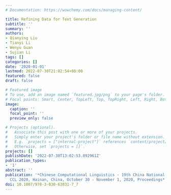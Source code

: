 ```yaml
---
# Documentation: https://wowchemy.com/docs/managing-content/

title: Refining Data for Text Generation
subtitle: ''
summary: ''
authors:
- Qianying Liu
- Tianyi Li
- Wenyu Guan
- Sujian Li
tags: []
categories: []
date: '2020-01-01'
lastmod: 2022-07-30T21:02:54+08:00
featured: false
draft: false

# Featured image
# To use, add an image named `featured.jpg/png` to your page's folder.
# Focal points: Smart, Center, TopLeft, Top, TopRight, Left, Right, BottomLeft, Bottom, BottomRight.
image:
  caption: ''
  focal_point: ''
  preview_only: false

# Projects (optional).
#   Associate this post with one or more of your projects.
#   Simply enter your project's folder or file name without extension.
#   E.g. `projects = ["internal-project"]` references `content/project/deep-learning/index.md`.
#   Otherwise, set `projects = []`.
projects: []
publishDate: '2022-07-30T13:02:53.892961Z'
publication_types:
- '1'
abstract: ''
publication: '*Chinese Computational Linguistics - 19th China National Conference,
  CCL 2020, Hainan, China, October 30 - November 1, 2020, Proceedings*'
doi: 10.1007/978-3-030-63031-7_7
---
```

